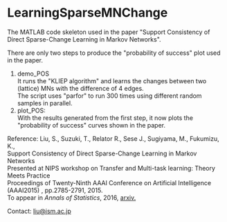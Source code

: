 # LearningSparseMNChange
The MATLAB code skeleton used in the paper "Support Consistency of Direct Sparse-Change Learning in Markov Networks".

There are only two steps to produce the "probability of success" plot used in the paper. 

1. demo_POS  
It runs the "KLIEP algorithm" and learns the changes between two (lattice) MNs with the difference of 4 edges.   
The script uses "parfor" to run 300 times using different random samples in parallel.   
2. plot_POS:  
With the results generated from the first step, it now plots the "probability of success" curves shown in the paper.   

Reference:
Liu, S., Suzuki, T., Relator R., Sese J., Sugiyama, M., Fukumizu, K.,  
Support Consistency of Direct Sparse-Change Learning in Markov Networks  
Presented at NIPS workshop on Transfer and Multi-task learning: Theory Meets Practice  
Proceedings of Twenty-Ninth AAAI Conference on Artificial Intelligence (AAAI2015) 
, pp.2785-2791, 2015.  
To appear in *Annals of Statistics*, 2016, [arxiv.](https://arxiv.org/abs/1407.0581)

Contact: liu@ism.ac.jp
